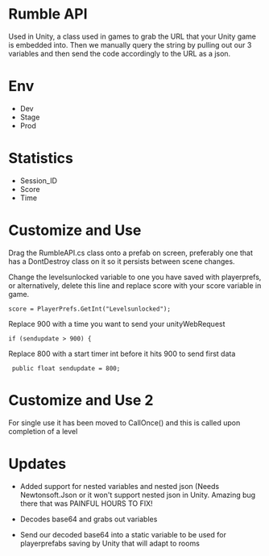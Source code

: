 # Rumble API

Used in Unity, a class used in games to grab the URL that your Unity game is embedded into. Then we manually query the string by pulling out our 3 variables and then send the code accordingly to the URL as a json.


# Env

- Dev
- Stage
- Prod

# Statistics

- Session_ID
- Score
- Time

# Customize and Use

Drag the RumbleAPI.cs class onto a prefab on screen, preferably one that has a DontDestroy class on it so it persists between scene changes.

Change the levelsunlocked variable to one you have saved with playerprefs, or alternatively, delete this line and replace score with your score variable in game.

```score = PlayerPrefs.GetInt("Levelsunlocked");```

Replace 900 with a time you want to send your unityWebRequest

```if (sendupdate > 900) {```

Replace 800 with a start timer int before it hits 900 to send first data

``` public float sendupdate = 800;```

# Customize and Use 2

For single use it has been moved to CallOnce() and this is called upon completion of a level

# Updates

- Added support for nested variables and nested json (Needs Newtonsoft.Json or it won't support nested json in Unity. Amazing bug there that was PAINFUL HOURS TO FIX!

- Decodes base64 and grabs out variables

- Send our decoded base64 into a static variable to be used for playerprefabs saving by Unity that will adapt to rooms
